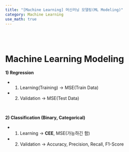 ```yaml
---
title: "[Machine Learning] 머신러닝 모델링(ML Modeling)"
category: Machine Learning
use_math: true
---
```


<br>
<br>

# Machine Learning Modeling
**1) Regression**
  - 1) Learning(Training) -> MSE(Train Data)
  - 2) Validation -> MSE(Test Data)

<br>  

**2) Classification (Binary, Categorical)**
  - 1) Learning -> **CEE**, MSE(가능하긴 함)
  - 2) Validation -> Accuracy, Precision, Recall, F1-Score